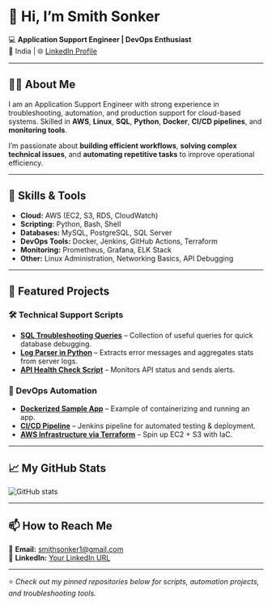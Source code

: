 # 👋 Hi, I’m Smith Sonker

💻 **Application Support Engineer | DevOps Enthusiast**  
📍 India | 🌐 [LinkedIn Profile](www.linkedin.com/in/smith-sonker-65b298112)  

---

## 🧑‍💻 About Me
I am an Application Support Engineer with strong experience in troubleshooting, automation, and production support for cloud-based systems. Skilled in **AWS**, **Linux**, **SQL**, **Python**, **Docker**, **CI/CD pipelines**, and **monitoring tools**.

I’m passionate about **building efficient workflows**, **solving complex technical issues**, and **automating repetitive tasks** to improve operational efficiency.

---

## 🔧 Skills & Tools
- **Cloud:** AWS (EC2, S3, RDS, CloudWatch)  
- **Scripting:** Python, Bash, Shell  
- **Databases:** MySQL, PostgreSQL, SQL Server  
- **DevOps Tools:** Docker, Jenkins, GitHub Actions, Terraform  
- **Monitoring:** Prometheus, Grafana, ELK Stack  
- **Other:** Linux Administration, Networking Basics, API Debugging  

---

## 📂 Featured Projects

### 🛠 Technical Support Scripts
- [**SQL Troubleshooting Queries**](#) – Collection of useful queries for quick database debugging.
- [**Log Parser in Python**](#) – Extracts error messages and aggregates stats from server logs.
- [**API Health Check Script**](#) – Monitors API status and sends alerts.

### 🚀 DevOps Automation
- [**Dockerized Sample App**](#) – Example of containerizing and running an app.
- [**CI/CD Pipeline**](#) – Jenkins pipeline for automated testing & deployment.
- [**AWS Infrastructure via Terraform**](#) – Spin up EC2 + S3 with IaC.

---

## 📈 My GitHub Stats
![GitHub stats](https://github-readme-stats.vercel.app/api?username=yourusername&show_icons=true&theme=tokyonight)

---

## 📫 How to Reach Me
📧 **Email:** smithsonker1@gmail.com  
🔗 **LinkedIn:** [Your LinkedIn URL](https://linkedin.com/in/your-link)  

---
⭐ *Check out my pinned repositories below for scripts, automation projects, and troubleshooting tools.*
